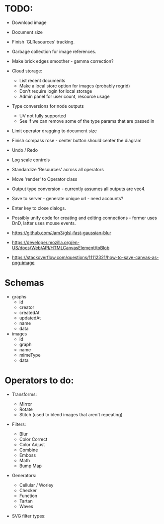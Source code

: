 # TODO:

* Download image
* Document size
* Finish 'GLResources' tracking.
* Garbage collection for image references.
* Make brick edges smoother - gamma correction?
* Cloud storage:
  * List recent documents
  * Make a local store option for images (probably regrid)
  * Don't require login for local storage
  * Admin panel for user count, resource usage
* Type conversions for node outputs
  * UV not fully supported
  * See if we can remove some of the type params that are passed in
* Limit operator dragging to document size
* Finish compass rose - center button should center the diagram
* Undo / Redo
* Log scale controls
* Standardize 'Resources' across all operators
* Move 'render' to Operator class
* Output type conversion - currently assumes all outputs are vec4.
* Save to server - generate unique url - need accounts?
* Enter key to close dialogs.
* Possibly unify code for creating and editing connections - former uses DnD, latter uses mouse
  events.

* https://github.com/Jam3/glsl-fast-gaussian-blur
* https://developer.mozilla.org/en-US/docs/Web/API/HTMLCanvasElement/toBlob
* https://stackoverflow.com/questions/11112321/how-to-save-canvas-as-png-image

# Schemas
  * graphs
    * id
    * creator
    * createdAt
    * updatedAt
    * name
    * data
  * images
    * id
    * graph
    * name
    * mimeType
    * data

# Operators to do:
  * Transforms:
    * Mirror
    * Rotate
    * Stitch (used to blend images that aren't repeating)
  * Filters:
    * Blur
    * Color Correct
    * Color Adjust
    * Combine
    * Emboss
    * Math
    * Bump Map
  * Generators:
    * Cellular / Worley
    * Checker
    * Function
    * Tartan
    * Waves

  * SVG filter types:
    <feColorMatrix>
    <feComponentTransfer>
    <feComposite>
    <feConvolveMatrix>
    <feDisplacementMap>
    <feImage>
    <feMerge>
    <feMorphology>
    <feOffset>
    <feTurbulence>

